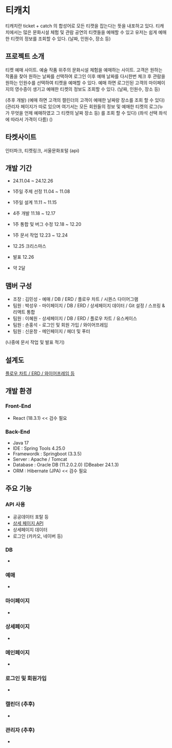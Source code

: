 # 티캐치
티캐치란 ticket + catch 의 합성어로 모든 티캣을 잡는다는 뜻을 내포하고 있다.
티캐치에서는 많은 문화시설 체험 및 관람 공연의 티캣들을 예매할 수 있고 유저는 쉽게 예매한 티캣의 정보를 조회할 수 있다. (날짜, 인원수, 장소 등)

## 프로젝트 소개
티켓 예매 사이트.
예술 작품 위주의 문화시설 체험을 예매하는 사이트.
고객은 원하는 작품을 찾아 원하는 날짜를 선택하여 로그인 이후 예매 날짜를 다시한번 체크 후 관람을 원하는 인원수를 선택하여 티켓을 예매할 수 있다.
예매 하면 로그인된 고객의 마이페이지의 영수증이 생기고 예매한 티켓의 정보도 조회할 수 있다. (날짜, 인원수, 장소 등)

(추후 개발) 
(예매 하면 고객의 캘린더의 고객이 예매한 날짜랑 장소를 조회 할 수 있다) 
(관리자 페이지가 따로 있으며 여기서는 모든 회원들의 정보 및 예매한 티켓의 로그(누가 무엇을 언제 예매하였고 그 티캣의 날짜 장소 등) 를 조회 할 수 있다)
(좌석 선택 좌석에 따라서 가격이 다름)
()

## 타켓사이트 
인터파크, 티켓링크, 서울문화포털 (api)

## 개발 기간
- 24.11.04 ~ 24.12.26
  
- 1주일 주제 선정 11.04 ~ 11.08
- 1주일 설계 11.11 ~ 11.15
- 4주 개발 11.18 ~ 12.17
- 1주 통합 및 버그 수정 12.18 ~ 12.20
- 1주 문서 작업 12.23 ~ 12.24
- 12.25 크리스마스
- 발표 12.26
- 약 2달

## 맴버 구성
- 조장 : 김민성 - 예매 / DB / ERD /  플로우 차트 / 시퀀스 다이어그램
- 팀원 : 박성우 - 마이페이지 / DB / ERD / 상세페이지 데이터 / Git 설정 / 스프링 & 리액트 통합
- 팀원 : 이혜원 - 상세페이지 / DB / ERD / 플로우 차트 / 유스케이스
- 팀원 : 손홍석 - 로그인 및 회원 가입 / 와이어프레임 
- 팀원 : 신윤창 - 메인페이지 / 헤더 및 푸터

(나중에 문서 작업 및 발표 적기)

## 설계도
[플로우 차트 / ERD / 와이어프레임 등](https://drive.google.com/file/d/1rJ98jUYeRiusLpkJjoduckJKTypFYKiF/view?usp=sharing)

## 개발 환경
### Front-End
- React (18.3.1) << 검수 필요
### Back-End
- Java 17
- IDE : Spring Tools 4.25.0
- Framewordk : Springboot (3.3.5)
- Server : Apache / Tomcat
- Database : Oracle DB (11.2.0.2.0) (DBeaber 24.1.3)
- ORM : Hibernate (JPA) << 검수 필요

## 주요 기능
### API 사용
- 공공데이터 포탈 등
- [상세 페이지 API](https://www.kopis.or.kr/por/cs/openapi/openApiInfo.do?menuId=MNU_00074)
- 상세페이지 데이터
- 로그인 (카카오, 네이버 등)
### DB
- 
### 예매
- 
### 마이페이지
-
### 상세페이지
- 
### 메인페이지
-
### 로그인 및 회원가입 
-

### 캘린더 (추후)
- 
### 관리자 (추후)
- 




